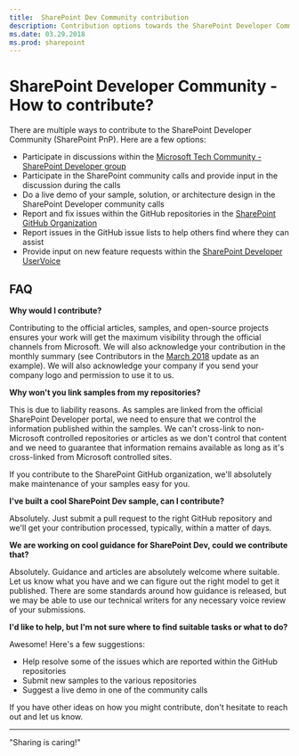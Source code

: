 ```yaml
---
title:  SharePoint Dev Community contribution
description: Contribution options towards the SharePoint Developer Community
ms.date: 03.29.2018
ms.prod: sharepoint
---
```


# SharePoint Developer Community - How to contribute?

There are multiple ways to contribute to the SharePoint Developer Community (SharePoint PnP). Here are a few options:

* Participate in discussions within the [Microsoft Tech Community - SharePoint Developer group](https://techcommunity.microsoft.com/t5/SharePoint-Developer/bd-p/SharePointDev)
* Participate in the SharePoint community calls and provide input in the discussion during the calls
* Do a live demo of your sample, solution, or architecture design in the SharePoint Developer community calls
* Report and fix issues within the GitHub repositories in the [SharePoint GitHub Organization](http://github.com/sharepoint)
* Report issues in the GitHub issue lists to help others find where they can assist
* Provide input on new feature requests within the [SharePoint Developer UserVoice](https://sharepoint.uservoice.com/forums/329220-sharepoint-dev-platform)

## FAQ

**Why would I contribute?**

Contributing to the official articles, samples, and open-source projects ensures your work will get the maximum visibility through the official channels from Microsoft. We will also acknowledge your contribution in the monthly summary (see Contributors in the [March 2018](https://dev.office.com/blogs/pnp-march-2018-update) update as an example). We will also acknowledge your company if you send your company logo and permission to use it to us.

**Why won't you link samples from my repositories?**

This is due to liability reasons. As samples are linked from the official SharePoint Developer portal, we need to ensure that we control the information published within the samples. We can't cross-link to non-Microsoft controlled repositories or articles as we don't control that content and we need to guarantee that information remains available as long as it's cross-linked from Microsoft controlled sites.

If you contribute to the SharePoint GitHub organization, we'll absolutely make maintenance of your samples easy for you.

**I've built a cool SharePoint Dev sample, can I contribute?**

Absolutely. Just submit a pull request to the right GitHub repository and we'll get your contribution processed, typically, within a matter of days.

**We are working on cool guidance for SharePoint Dev, could we contribute that?**

Absolutely. Guidance and articles are absolutely welcome where suitable. Let us know what you have and we can figure out the right model to get it published. There are some standards around how guidance is released, but we may be able to use our technical writers for any necessary voice review of your submissions.

**I'd like to help, but I'm not sure where to find suitable tasks or what to do?**

Awesome! Here's a few suggestions:

* Help resolve some of the issues which are reported within the GitHub repositories
* Submit new samples to the various repositories
* Suggest a live demo in one of the community calls

If you have other ideas on how you might contribute, don't hesitate to reach out and let us know.

<hr />

"Sharing is caring!"
